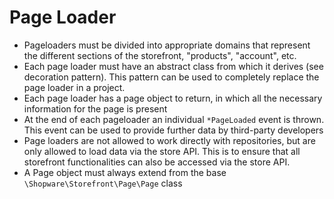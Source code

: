 # Page Loader

* Pageloaders must be divided into appropriate domains that represent the different sections of the storefront, "products", "account", etc.
* Each page loader must have an abstract class from which it derives \(see decoration pattern\). This pattern can be used to completely replace the page loader in a project.
* Each page loader has a page object to return, in which all the necessary information for the page is present
* At the end of each pageloader an individual `*PageLoaded` event is thrown. This event can be used to provide further data by third-party developers
* Page loaders are not allowed to work directly with repositories, but are only allowed to load data via the store API. This is to ensure that all storefront functionalities can also be accessed via the store API.
* A Page object must always extend from the base `\Shopware\Storefront\Page\Page` class

